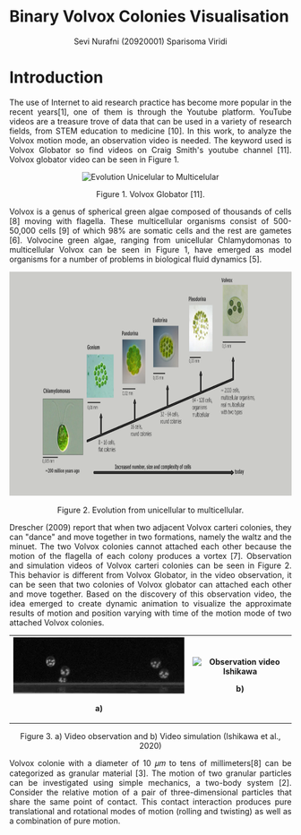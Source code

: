 # Binary Volvox Colonies Visualisation
<p align="center">Sevi Nurafni (20920001)
Sparisoma Viridi</p>

# Introduction
<p align="justify"> The use of Internet to aid research practice has become more popular in the recent years[1], one of them is through the Youtube platform. YouTube videos are a treasure trove of data that can be used in a variety of research fields, from STEM education to medicine [10]. In this work, to analyze the Volvox motion mode, an observation video is needed. The keyword used is Volvox Globator so find videos on Craig Smith's youtube channel [11]. Volvox globator video can be seen in Figure 1.</p>

<center>
  <img src="img/glob.gif" alt="Evolution Unicelular to Multicelular" style="width:300px;height:300px;">
</center>
<p align="center"> Figure 1. Volvox Globator [11].</p>

<p align="justify">
Volvox is a genus of spherical green algae composed of thousands of cells [8] moving with flagella. These multicellular organisms consist of 500-50,000 cells [9] of which 98% are somatic cells and the rest are gametes [6]. Volvocine green algae, ranging from unicellular Chlamydomonas to multicellular Volvox can be seen in Figure 1, have emerged as model organisms for a number of problems in biological fluid dynamics [5]. </p> 

<img src="img/evolution.png" alt="Evolution Unicelular to Multicelular" style="width:800px;height:400px;">
<p align="center"> Figure 2. Evolution from unicellular to multicellular.</p>

<p align="justify"> Drescher (2009) report that when two adjacent Volvox carteri colonies, they can "dance" and move together in two formations, namely the waltz and the minuet. The two Volvox colonies cannot attached each other because the motion of the flagella of each colony produces a vortex [7]. Observation and simulation videos of Volvox carteri colonies can be seen in Figure 2. This behavior is different from Volvox Globator, in the video observation, it can be seen that two colonies of Volvox globator can attached each other and move together. Based on the discovery of this observation video, the idea emerged to create dynamic animation to visualize the approximate results of motion and position varying with time of the motion mode of two attached Volvox colonies.</p>

<table style="width:100%">
  <tr>
    <th>
        <img src="img/observ.gif" alt="Observation video Ishikawa">
        <p align="center"> a)</p>
    </th>
    <th>
        <img src="img/simul.gif" alt="Observation video Ishikawa" style="width:300px;height:450px;">
        <p align="center"> b)</p>
    </th>
  </tr>
</table>
<p align="center"> Figure 3. a) Video observation and b) Video simulation (Ishikawa et al., 2020)

<p align="justify"> Volvox colonie with a diameter of 10 𝜇𝑚 to tens of millimeters[8] can be categorized as granular material [3]. The motion of two granular particles can be investigated using simple mechanics, a two-body system [2]. Consider the relative motion of a pair of three-dimensional particles that share the same point of contact. This contact interaction produces pure translational and rotational modes of motion (rolling and twisting) as well as a combination of pure motion. </p>


